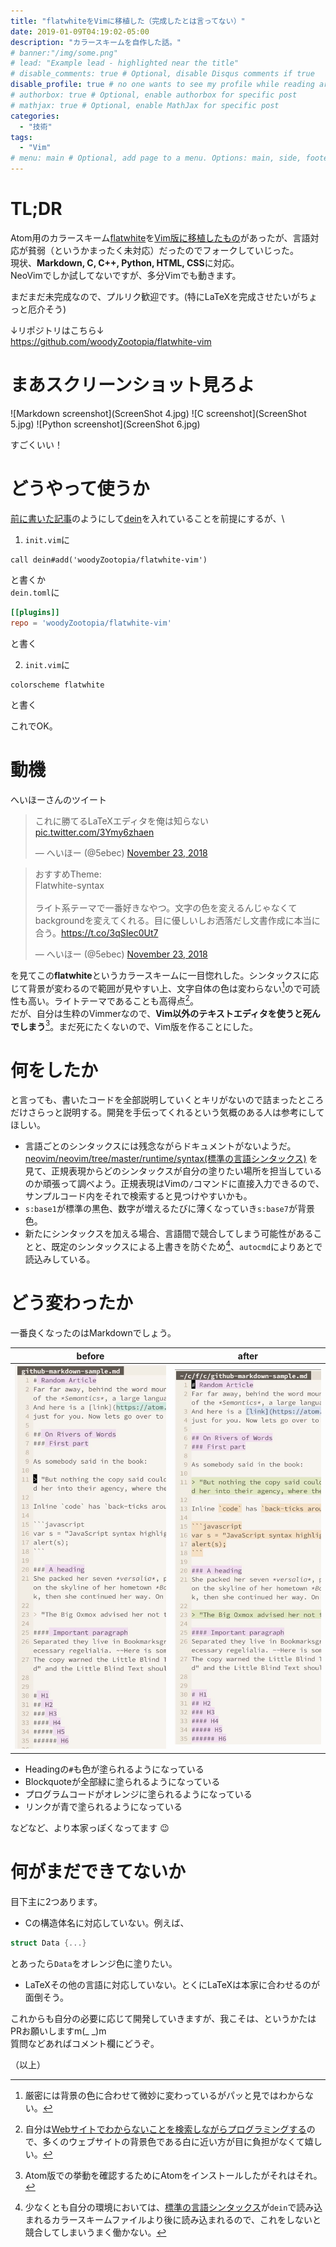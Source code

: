 ```yaml
---
title: "flatwhiteをVimに移植した（完成したとは言ってない）"
date: 2019-01-09T04:19:02-05:00
description: "カラースキームを自作した話。"
# banner:"/img/some.png"
# lead: "Example lead - highlighted near the title"
# disable_comments: true # Optional, disable Disqus comments if true
disable_profile: true # no one wants to see my profile while reading articles
# authorbox: true # Optional, enable authorbox for specific post
# mathjax: true # Optional, enable MathJax for specific post
categories:
  - "技術"
tags:
  - "Vim"
# menu: main # Optional, add page to a menu. Options: main, side, footer
---
```


# TL;DR

Atom用のカラースキーム[flatwhite](https://atom.io/themes/flatwhite-syntax)を[Vim版に移植したもの](https://github.com/kamwitsta/flatwhite-vim)があったが、言語対応が貧弱（というかまったく未対応）だったのでフォークしていじった。\
現状、**Markdown, C, C++, Python, HTML, CSS**に対応。\
NeoVimでしか試してないですが、多分Vimでも動きます。

まだまだ未完成なので、プルリク歓迎です。(特にLaTeXを完成させたいがちょっと厄介そう)

↓リポジトリはこちら↓\
https://github.com/woodyZootopia/flatwhite-vim

# まあスクリーンショット見ろよ

![Markdown screenshot](ScreenShot 4.jpg)
![C screenshot](ScreenShot 5.jpg)
![Python screenshot](ScreenShot 6.jpg)

すごくいい！

# どうやって使うか

[前に書いた記事](/2018/12/自分のvimのプラグイン環境設定-dein-denite-deopleteを動かすまで/)のようにして[dein](https://github.com/Shougo/dein.vim)を入れていることを前提にするが、\

1. `init.vim`に
```vim
call dein#add('woodyZootopia/flatwhite-vim')
```
と書くか\
`dein.toml`に
```toml
[[plugins]]
repo = 'woodyZootopia/flatwhite-vim'
```
と書く

2. `init.vim`に
```vim
colorscheme flatwhite
```
と書く

これでOK。

# 動機

へいほーさんのツイート
<blockquote class="twitter-tweet" data-partner="tweetdeck"><p lang="ja" dir="ltr">これに勝てるLaTeXエディタを俺は知らない <a href="https://t.co/3Ymy6zhaen">pic.twitter.com/3Ymy6zhaen</a></p>&mdash; へいほー (@5ebec) <a href="https://twitter.com/5ebec/status/1065872335108956161?ref_src=twsrc%5Etfw">November 23, 2018</a></blockquote>
<script async src="https://platform.twitter.com/widgets.js" charset="utf-8"></script>
<blockquote class="twitter-tweet" data-conversation="none" data-cards="hidden" data-partner="tweetdeck"><p lang="ja" dir="ltr">おすすめTheme:<br>Flatwhite-syntax<br><br>ライト系テーマで一番好きなやつ。文字の色を変えるんじゃなくてbackgroundを変えてくれる。目に優しいしお洒落だし文書作成に本当に合う。<a href="https://t.co/3qSIec0Ut7">https://t.co/3qSIec0Ut7</a></p>&mdash; へいほー (@5ebec) <a href="https://twitter.com/5ebec/status/1065886980653731840?ref_src=twsrc%5Etfw">November 23, 2018</a></blockquote>
<script async src="https://platform.twitter.com/widgets.js" charset="utf-8"></script>

を見てこの**flatwhite**というカラースキームに一目惚れした。シンタックスに応じて背景が変わるので範囲が見やすい上、文字自体の色は変わらない[^genmitsu]ので可読性も高い。ライトテーマであることも高得点[^whylight]。\
だが、自分は生粋のVimmerなので、**Vim以外のテキストエディタを使うと死んでしまう**[^uso]。まだ死にたくないので、Vim版を作ることにした。

[^genmitsu]:厳密には背景の色に合わせて微妙に変わっているがパッと見ではわからない。
[^whylight]:自分は[Webサイトでわからないことを検索しながらプログラミングする](https://www.google.com/search?client=firefox-b-ab&biw=1280&bih=703&tbm=isch&sa=1&ei=5sg1XOSgEafHjwTR95DYAw&q=Copying+and+Pasting+from+Stack+Overflow+&oq=Copying+and+Pasting+from+Stack+Overflow+&gs_l=img.3..0l3j0i30j0i5i30j0i24l5.31330.31330..31725...0.0..0.65.65.1......1....1j2..gws-wiz-img.ssywnjIJ-fY)ので、多くのウェブサイトの背景色である白に近い方が目に負担がなくて嬉しい。
[^uso]:Atom版での挙動を確認するためにAtomをインストールしたがそれはそれ。

# 何をしたか

と言っても、書いたコードを全部説明していくとキリがないので詰まったところだけさらっと説明する。開発を手伝ってくれるという気概のある人は参考にしてほしい。

* 言語ごとのシンタックスには残念ながらドキュメントがないようだ。[neovim/neovim/tree/master/runtime/syntax(標準の言語シンタックス)](https://github.com/neovim/neovim/tree/master/runtime/syntax) を見て、正規表現からどのシンタックスが自分の塗りたい場所を担当しているのか頑張って調べよう。正規表現はVimの`/`コマンドに直接入力できるので、サンプルコード内をそれで検索すると見つけやすいかも。
* `s:base1`が標準の黒色、数字が増えるたびに薄くなっていき`s:base7`が背景色。
* 新たにシンタックスを加える場合、言語間で競合してしまう可能性があることと、既定のシンタックスによる上書きを防ぐため[^uwagaki]、`autocmd`によりあとで読込みしている。

[^uwagaki]:少なくとも自分の環境においては、[標準の言語シンタックス](https://github.com/neovim/neovim/tree/master/runtime/syntax)が`dein`で読み込まれるカラースキームファイルより後に読み込まれるので、これをしないと競合してしまいうまく働かない。

# どう変わったか

一番良くなったのはMarkdownでしょう。

| before | after |
| --- | --- |
| ![before](before.jpg) | ![after](after.jpg) |

* Headingの`#`も色が塗られるようになっている
* Blockquoteが全部緑に塗られるようになっている
* プログラムコードがオレンジに塗られるようになっている
* リンクが青で塗られるようになっている

などなど、より本家っぽくなってます 😉

# 何がまだできてないか
目下主に2つあります。

* Cの構造体名に対応していない。例えば、
```C
struct Data {...}
```
とあったら`Data`をオレンジ色に塗りたい。

* LaTeXその他の言語に対応していない。とくにLaTeXは本家に合わせるのが面倒そう。

これからも自分の必要に応じて開発していきますが、我こそは、というかたはPRお願いしますm(_ _)m\
質問などあればコメント欄にどうぞ。

（以上）
